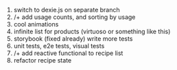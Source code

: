 1. switch to dexie.js on separate branch
2. /+ add usage counts, and sorting by usage
3. cool animations
4. infinite list for products (virtuoso or something like this)
5. storybook (fixed already) write more tests
6. unit tests, e2e tests, visual tests
7. /+ add reactive functional to recipe list
8. refactor recipe state
